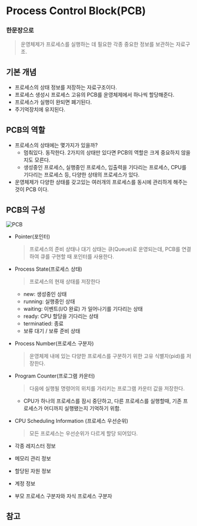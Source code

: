 # Process Control Block(PCB)

### 한문장으로
  > 운영체제가 프로세스를 실행하는 데 필요한 각종 중요한 정보를 보관하는 자료구조.
  
## 기본 개념
  * 프로세스의 상태 정보를 저장하는 자료구조이다.
  * 프로세스 생성시 프로세스 고유의 PCB를 운영체제에서 하나씩 할당해준다.
  * 프로세스가 실행이 완되면 폐기된다.
  * 주기억장치에 유지된다.
  
## PCB의 역할
  * 프로세스의 상태에는 몇가지가 있을까?
    - 멈춰있다. 동작한다. 2가지의 상태만 있다면 PCB의 역할은 크게 중요하지 않을지도 모른다.
    - 생성중인 프로세스, 실행중인 프로세스, 입출력을 기다리는 프로세스, CPU를 기다리는 프로세스 등, 다양한 상태의 프로세스가 있다.
  * 운영체제가 다양한 상태를 갖고있는 여러개의 프로세스를 동시에 관리하게 해주는 것이 PCB 이다.
    
## PCB의 구성
![PCB](https://user-images.githubusercontent.com/33091784/135414596-8376f78f-12b1-4e02-9bca-ab07e6d607b2.png)
  - Pointer(포인터)
    > 프로세스의 준비 상태나 대기 상태는 큐(Queue)로 운영되는데, PCB를 연결하여 큐를 구현할 때 포인터를 사용한다.
  - Process State(프로세스 상태)
    > 프로세스의 현재 상태를 저장한다
    - new: 생성중인 상태
    - running: 실행중인 상태
    - waiting: 이벤트(I/O 완료) 가 일어나기를 기다리는 상태
    - ready: CPU 할당을 기다리는 상태
    - terminatied: 종료
    - 보류 대기 / 보류 준비 상태
  - Process Number(프로세스 구분자)
    > 운영체제 내에 있는 다양한 프로세스를 구분하기 위한 고유 식별자(pid)를 저장한다.
  - Program Counter(프로그램 카운터)
    > 다음에 실행될 명령어의 위치를 가리키는 프로그램 카운터 값을 저장한다.
    - CPU가 하나의 프로세스를 잠시 중단하고, 다른 프로세스를 실행할때, 기존 프로세스가 어디까지 실행됐는지 기억하기 위함.
  - CPU Scheduling Information (프로세스 우선순위)
    > 모든 프로세스는 우선순위가 다르게 할당 되어있다.
    
  - 각종 레지스터 정보
  - 메모리 관리 정보
  - 할당된 자원 정보
  - 계정 정보
  - 부모 프로세스 구분자와 자식 프로세스 구분자


## 참고


  


